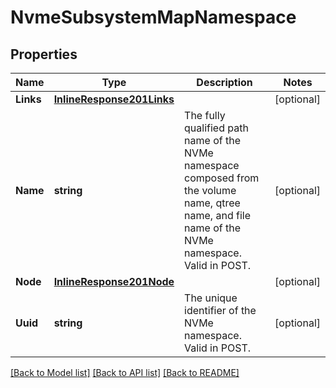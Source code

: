 # NvmeSubsystemMapNamespace

## Properties

Name | Type | Description | Notes
------------ | ------------- | ------------- | -------------
**Links** | [**InlineResponse201Links**](inline_response_201__links.md) |  | [optional] 
**Name** | **string** | The fully qualified path name of the NVMe namespace composed from the volume name, qtree name, and file name of the NVMe namespace. Valid in POST.  | [optional] 
**Node** | [**InlineResponse201Node**](inline_response_201_node.md) |  | [optional] 
**Uuid** | **string** | The unique identifier of the NVMe namespace. Valid in POST. | [optional] 

[[Back to Model list]](../README.md#documentation-for-models) [[Back to API list]](../README.md#documentation-for-api-endpoints) [[Back to README]](../README.md)


